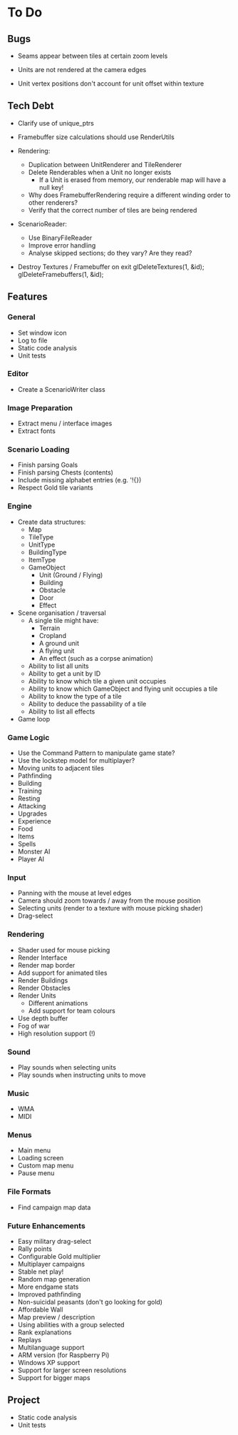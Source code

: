 # To Do

<!----------------------------------------------------------------------------->
## Bugs
<!----------------------------------------------------------------------------->

 - Seams appear between tiles at certain zoom levels

 - Units are not rendered at the camera edges

 - Unit vertex positions don't account for unit offset within texture

<!----------------------------------------------------------------------------->
## Tech Debt
<!----------------------------------------------------------------------------->

 - Clarify use of unique_ptrs

 - Framebuffer size calculations should use RenderUtils

 - Rendering:
    - Duplication between UnitRenderer and TileRenderer
    - Delete Renderables when a Unit no longer exists
        - If a Unit is erased from memory, our renderable map will have a null key!
    - Why does FramebufferRendering require a different winding order to other renderers?
    - Verify that the correct number of tiles are being rendered

 - ScenarioReader:
    - Use BinaryFileReader
    - Improve error handling
    - Analyse skipped sections; do they vary? Are they read?

 - Destroy Textures / Framebuffer on exit
        glDeleteTextures(1, &id);
        glDeleteFramebuffers(1, &id);

<!----------------------------------------------------------------------------->
## Features
<!----------------------------------------------------------------------------->

### General

 - Set window icon
 - Log to file
 - Static code analysis
 - Unit tests

### Editor

 - Create a ScenarioWriter class

### Image Preparation

 - Extract menu / interface images
 - Extract fonts

### Scenario Loading

 - Finish parsing Goals
 - Finish parsing Chests (contents)
 - Include missing alphabet entries (e.g. '!{})
 - Respect Gold tile variants

### Engine

 - Create data structures:
    - Map
    - TileType
    - UnitType
    - BuildingType
    - ItemType
    - GameObject
        - Unit (Ground / Flying)
        - Building
        - Obstacle
        - Door
        - Effect
 - Scene organisation / traversal
    - A single tile might have:
        - Terrain
        - Cropland
        - A ground unit
        - A flying unit
        - An effect (such as a corpse animation)
    - Ability to list all units
    - Ability to get a unit by ID
    - Ability to know which tile a given unit occupies
    - Ability to know which GameObject and flying unit occupies a tile
    - Ability to know the type of a tile
    - Ability to deduce the passability of a tile
    - Ability to list all effects
 - Game loop

### Game Logic

 - Use the Command Pattern to manipulate game state?
 - Use the lockstep model for multiplayer?
 - Moving units to adjacent tiles
 - Pathfinding
 - Building
 - Training
 - Resting
 - Attacking
 - Upgrades
 - Experience
 - Food
 - Items
 - Spells
 - Monster AI
 - Player AI

### Input

 - Panning with the mouse at level edges
 - Camera should zoom towards / away from the mouse position
 - Selecting units (render to a texture with mouse picking shader)
 - Drag-select

### Rendering

 - Shader used for mouse picking
 - Render Interface
 - Render map border
 - Add support for animated tiles
 - Render Buildings
 - Render Obstacles
 - Render Units
    - Different animations
    - Add support for team colours
 - Use depth buffer
 - Fog of war
 - High resolution support (!)

### Sound

 - Play sounds when selecting units
 - Play sounds when instructing units to move

### Music

 - WMA
 - MIDI

### Menus

 - Main menu
 - Loading screen
 - Custom map menu
 - Pause menu

### File Formats

 - Find campaign map data

### Future Enhancements

 - Easy military drag-select
 - Rally points
 - Configurable Gold multiplier
 - Multiplayer campaigns
 - Stable net play!
 - Random map generation
 - More endgame stats
 - Improved pathfinding
 - Non-suicidal peasants (don't go looking for gold)
 - Affordable Wall
 - Map preview / description
 - Using abilities with a group selected
 - Rank explanations
 - Replays
 - Multilanguage support
 - ARM version (for Raspberry Pi)
 - Windows XP support
 - Support for larger screen resolutions
 - Support for bigger maps

<!----------------------------------------------------------------------------->
## Project
<!----------------------------------------------------------------------------->

 - Static code analysis
 - Unit tests
